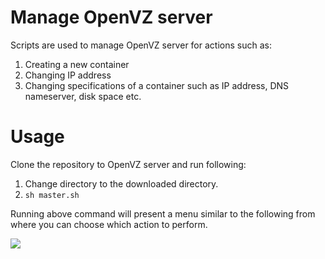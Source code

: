 # Manage OpenVZ server

Scripts are used to manage OpenVZ server for actions such as:

1. Creating a new container
2. Changing IP address
3. Changing specifications of a container such as IP address, DNS nameserver, disk space etc.

# Usage

Clone the repository to OpenVZ server and run following:

1. Change directory to the downloaded directory.
2. ```sh master.sh```

Running above command will present a menu similar to the following from where you can choose which action to perform.

<img src="http://i1056.photobucket.com/albums/t361/aman_hanjrah/ovz_master_zpslolujg0y.png" />
